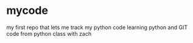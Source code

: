 # mycode
my first repo that lets me track my python code
learning python and GIT
code from python class with zach
